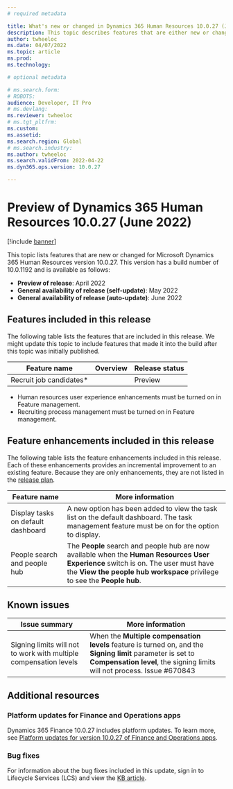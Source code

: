 ```yaml
---
# required metadata

title: What's new or changed in Dynamics 365 Human Resources 10.0.27 (June 2022) 
description: This topic describes features that are either new or changed in the Dynamics 365 Human Resources version 10.0.27 preview release.
author: twheeloc
ms.date: 04/07/2022
ms.topic: article
ms.prod: 
ms.technology: 

# optional metadata

# ms.search.form: 
# ROBOTS: 
audience: Developer, IT Pro
# ms.devlang: 
ms.reviewer: twheeloc
# ms.tgt_pltfrm: 
ms.custom: 
ms.assetid: 
ms.search.region: Global
# ms.search.industry: 
ms.author: twheeloc
ms.search.validFrom: 2022-04-22 
ms.dyn365.ops.version: 10.0.27

---
```


# Preview of Dynamics 365 Human Resources 10.0.27 (June 2022)

[!include [banner](../../includes/preview-banner.md)]

This topic lists features that are new or changed for Microsoft Dynamics 365 Human Resources version 10.0.27. This version has a build number of 10.0.1192 and is 
available as follows:


- **Preview of release**: April 2022
- **General availability of release (self-update)**: May 2022
- **General availability of release (auto-update)**: June 2022

## Features included in this release

The following table lists the features that are included in this release. We might update this topic to include features that made it into the build after this topic 
was initially published.

| Feature name | Overview | Release status  |
|----|----|----|
|Recruit job candidates*|     |Preview     | 

* Human resources user experience enhancements must be turned on in Feature management.
* Recruiting process management must be turned on in Feature management.


## Feature enhancements included in this release

The following table lists the feature enhancements included in this release. Each of these enhancements provides an incremental improvement to an existing feature. 
Because they are only enhancements, they are not listed in the [release plan](/dynamics365-release-plan/2021wave2/finance-operations/dynamics365-finance). 

| Feature name | More information |  
|--------------|------------------|
| Display tasks on default dashboard     |A new option has been added to view the task list on the default dashboard. The task management feature must be on for the option to display.           | 
|  People search and people hub  | The **People** search and people hub are now available when the **Human Resources User Experience** switch is on. The user must have the **View the people hub workspace** privilege to see the **People hub**.  |



## Known issues

| Issue summary | More information |
|---------------|------------------|
|Signing limits will not to work with multiple compensation levels|When the **Multiple compensation levels** feature is turned on, and the **Signing limit** parameter is set to **Compensation level**, the signing limits will not process. Issue #670843

## Additional resources

### Platform updates for Finance and Operations apps
Dynamics 365 Finance 10.0.27 includes platform updates. To learn more, see [Platform updates for version 10.0.27 of Finance and Operations apps](../fin-ops-core/dev-itpro/get-started/whats-new-platform-updates-10-0-27.md). 

### Bug fixes 
For information about the bug fixes included in this update, sign in to Lifecycle Services (LCS) and view the [KB article](https://fix.lcs.dynamics.com/Issue/Details?bugId=xxxxxx). 

